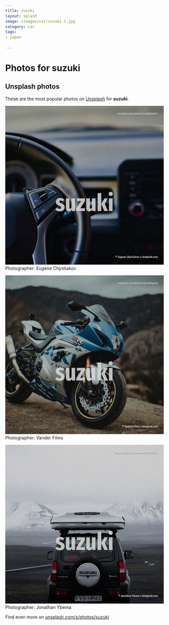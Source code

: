 ```yaml
---
title: suzuki
layout: splash
image: /images/car/suzuki.1.jpg
category: car
tags:
- japan

---
```

# Photos for suzuki
 
## Unsplash photos
These are the most popular photos on [Unsplash](https://unsplash.com) for **suzuki**.
 
![suzuki](/images/car/suzuki.1.jpg)
Photographer:  Eugene Chystiakov
 
![suzuki](/images/car/suzuki.2.jpg)
Photographer:  Vander Films
 
![suzuki](/images/car/suzuki.3.jpg)
Photographer:  Jonathan Ybema
 
Find even more on [unsplash.com/s/photos/suzuki](https://unsplash.com/s/photos/suzuki)
 
